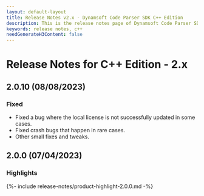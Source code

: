 ```yaml
---
layout: default-layout
title: Release Notes v2.x - Dynamsoft Code Parser SDK C++ Edition
description: This is the release notes page of Dynamsoft Code Parser SDK C++ Edition v2.x.
keywords: release notes, c++
needGenerateH3Content: false
---
```


# Release Notes for C++ Edition - 2.x

## 2.0.10 (08/08/2023)

### Fixed

* Fixed a bug where the local license is not successfully updated in some cases.
* Fixed crash bugs that happen in rare cases.
* Other small fixes and tweaks.


## 2.0.0 (07/04/2023)

### Highlights

{%- include release-notes/product-highlight-2.0.0.md -%}

